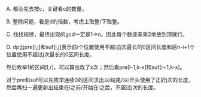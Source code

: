 A. 都会先去按c，关键看c的数量。

B. 整除问题，看是d的倍数，考虑上取整/下取整。

C. 找找规律，最终出现的gcd一定是1->n。因此每个数逐渐乘2地放到顶就行。

D. dp出pre[i,j]和suf[i,j]表示前i个位置使用不超过j次最长的0区间长度和后n-i+1个位置使用不超过j次最长的0区间长度。

  然后枚举1的区间[l,r]，可以算出改了x次；然后看pre[l-1,k-x]和suf[r+1,k-x]。

  对于pre和suf可以先枚举连续0的区间求出以i结尾/以i开头使用了正好j次的长度，然后再扫一遍更新出结束在i之前/开始在i之后，不超过j次的长度。
